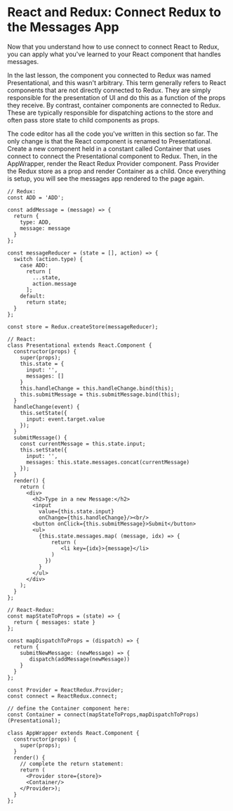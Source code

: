 # React and Redux: Connect Redux to the Messages App
Now that you understand how to use connect to connect React to Redux, you can apply what you've learned to your React component that handles messages.

In the last lesson, the component you connected to Redux was named Presentational, and this wasn't arbitrary. This term generally refers to React components that are not directly connected to Redux. They are simply responsible for the presentation of UI and do this as a function of the props they receive. By contrast, container components are connected to Redux. These are typically responsible for dispatching actions to the store and often pass store state to child components as props.


The code editor has all the code you've written in this section so far. The only change is that the React component is renamed to Presentational. Create a new component held in a constant called Container that uses connect to connect the Presentational component to Redux. Then, in the AppWrapper, render the React Redux Provider component. Pass Provider the Redux store as a prop and render Container as a child. Once everything is setup, you will see the messages app rendered to the page again.
```
// Redux:
const ADD = 'ADD';

const addMessage = (message) => {
  return {
    type: ADD,
    message: message
  }
};

const messageReducer = (state = [], action) => {
  switch (action.type) {
    case ADD:
      return [
        ...state,
        action.message
      ];
    default:
      return state;
  }
};

const store = Redux.createStore(messageReducer);

// React:
class Presentational extends React.Component {
  constructor(props) {
    super(props);
    this.state = {
      input: '',
      messages: []
    }
    this.handleChange = this.handleChange.bind(this);
    this.submitMessage = this.submitMessage.bind(this);
  }
  handleChange(event) {
    this.setState({
      input: event.target.value
    });
  }
  submitMessage() {
    const currentMessage = this.state.input;
    this.setState({
      input: '',
      messages: this.state.messages.concat(currentMessage)
    });
  }
  render() {
    return (
      <div>
        <h2>Type in a new Message:</h2>
        <input
          value={this.state.input}
          onChange={this.handleChange}/><br/>
        <button onClick={this.submitMessage}>Submit</button>
        <ul>
          {this.state.messages.map( (message, idx) => {
              return (
                 <li key={idx}>{message}</li>
              )
            })
          }
        </ul>
      </div>
    );
  }
};

// React-Redux:
const mapStateToProps = (state) => {
  return { messages: state }
};

const mapDispatchToProps = (dispatch) => {
  return {
    submitNewMessage: (newMessage) => {
       dispatch(addMessage(newMessage))
    }
  }
};

const Provider = ReactRedux.Provider;
const connect = ReactRedux.connect;

// define the Container component here:
const Container = connect(mapStateToProps,mapDispatchToProps)(Presentational);

class AppWrapper extends React.Component {
  constructor(props) {
    super(props);
  }
  render() {
    // complete the return statement:
    return (
      <Provider store={store}>
      <Container/>
    </Provider>);
  }
};
```